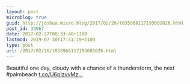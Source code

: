 ```yaml
---
layout: post
microblog: true
guid: http://joshua.micro.blog/2017/02/26/t835966117193601026.html
post_id: 33967
date: 2017-02-27T08:33:48+1100
lastmod: 2019-07-30T17:41:19+1100
type: post
url: /2017/02/26/t835966117193601026.html
---
```

Beautiful one day, cloudy with a chance of a thunderstorm, the next #palmbeach [t.co/U6pIzvyMz...](https://t.co/U6pIzvyMz6)
